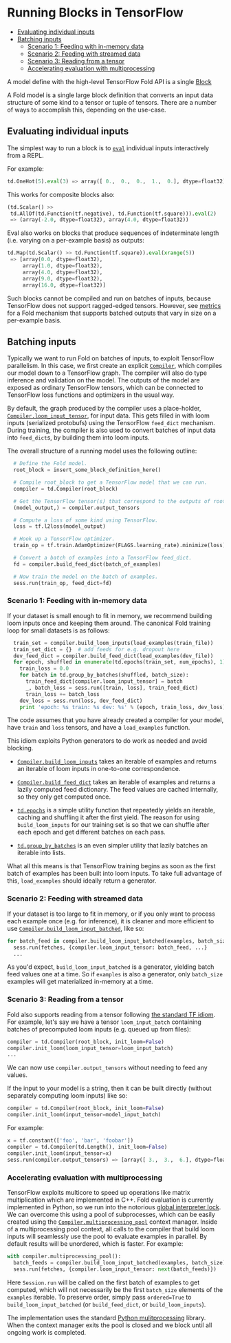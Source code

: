 # Running Blocks in TensorFlow

<!-- START doctoc generated TOC please keep comment here to allow auto update -->
<!-- DON'T EDIT THIS SECTION, INSTEAD RE-RUN doctoc TO UPDATE -->


- [Evaluating individual inputs](#evaluating-individual-inputs)
- [Batching inputs](#batching-inputs)
  - [Scenario 1: Feeding with in-memory data](#scenario-1-feeding-with-in-memory-data)
  - [Scenario 2: Feeding with streamed data](#scenario-2-feeding-with-streamed-data)
  - [Scenario 3: Reading from a tensor](#scenario-3-reading-from-a-tensor)
  - [Accelerating evaluation with multiprocessing](#accelerating-evaluation-with-multiprocessing)

<!-- END doctoc generated TOC please keep comment here to allow auto update -->

A model define with the high-level TensorFlow Fold API is a single  [Block](blocks.md)

A Fold model is a single large block definition that converts an
input data structure of some kind to a tensor or tuple of
tensors. There are a number of ways to accomplish this, depending on
the use-case.

## Evaluating individual inputs

The simplest way to run a block is to [`eval`](#td.Block.eval)
individual inputs interactively from a REPL.

For example:

```python
td.OneHot(5).eval(3) => array([ 0.,  0.,  0.,  1.,  0.], dtype=float32)
```

This works for composite blocks also:

```python
(td.Scalar() >>
 td.AllOf(td.Function(tf.negative), td.Function(tf.square))).eval(2)
 => (array(-2.0, dtype=float32), array(4.0, dtype=float32))
```

Eval also works on blocks that produce sequences of indeterminate
length (i.e. varying on a per-example basis) as outputs:

```python
td.Map(td.Scalar() >> td.Function(tf.square)).eval(xrange(5))
 => [array(0.0, dtype=float32),
     array(1.0, dtype=float32),
     array(4.0, dtype=float32),
     array(9.0, dtype=float32),
     array(16.0, dtype=float32)]
```

Such blocks cannot be compiled and run on batches of inputs, because
TensorFlow does not support ragged-edged tensors. However, see
[metrics](#metrics) for a Fold mechanism that supports batched
outputs that vary in size on a per-example basis.

## Batching inputs

Typically we want to run Fold on batches of inputs, to exploit TensorFlow
parallelism. In this case, we first create an explicit
[`Compiler`](#td.Compiler), which compiles our model down to a
TensorFlow graph. The compiler will also do type inference and
validation on the model. The outputs of the model are exposed as
ordinary TensorFlow tensors, which can be connected to TensorFlow loss
functions and optimizers in the usual way.

By default, the graph produced by the compiler uses a place-holder,
[`Compiler.loom_input_tensor`](#td.Compiler.loom_input_tensor), for
input data. This gets filled in with loom inputs (serialized
protobufs) using the TensorFlow `feed_dict` mechanism.  During
training, the compiler is also used to convert batches of input data
into `feed_dict`s, by building them into loom inputs.

The overall structure of a running model uses the following outline:

```python
  # Define the Fold model.
  root_block = insert_some_block_definition_here()

  # Compile root_block to get a TensorFlow model that we can run.
  compiler = td.Compiler(root_block)

  # Get the TensorFlow tensor(s) that correspond to the outputs of root_block.
  (model_output,) = compiler.output_tensors

  # Compute a loss of some kind using TensorFlow.
  loss = tf.l2loss(model_output)

  # Hook up a TensorFlow optimizer.
  train_op = tf.train.AdamOptimizer(FLAGS.learning_rate).minimize(loss)

  # Convert a batch of examples into a TensorFlow feed_dict.
  fd = compiler.build_feed_dict(batch_of_examples)

  # Now train the model on the batch of examples.
  sess.run(train_op, feed_dict=fd)
```

### Scenario 1: Feeding with in-memory data

If your dataset is small enough to fit in memory, we recommend building
loom inputs once and keeping them around. The canonical Fold
training loop for small datasets is as follows:

```python
  train_set = compiler.build_loom_inputs(load_examples(train_file))
  train_set_dict = {}  # add feeds for e.g. dropout here
  dev_feed_dict = compiler.build_feed_dict(load_examples(dev_file))
  for epoch, shuffled in enumerate(td.epochs(train_set, num_epochs), 1):
    train_loss = 0.0
    for batch in td.group_by_batches(shuffled, batch_size):
      train_feed_dict[compiler.loom_input_tensor] = batch
      _, batch_loss = sess.run([train, loss], train_feed_dict)
      train_loss += batch_loss
    dev_loss = sess.run(loss, dev_feed_dict)
    print 'epoch: %s train: %s dev: %s' % (epoch, train_loss, dev_loss)
```

The code assumes that you have already created a compiler for your
model, have `train` and `loss` tensors, and have a `load_examples` function.

This idiom exploits Python generators to do work as needed and avoid blocking.

* [`Compiler.build_loom_inputs`](#td.Compiler.build_loom_inputs) takes
  an iterable of examples and returns an iterable of loom inputs in
  one-to-one correspondence.

* [`Compiler.build_feed_dict`](#td.Compiler.build_feed_dict) takes an
  iterable of examples and returns a lazily computed feed
  dictionary. The feed values are cached internally, so they only get
  computed once.

* [`td.epochs`](#td.epochs) is a simple utility function that
  repeatedly yields an iterable, caching and shuffling it after the
  first yield. The reason for using `build_loom_inputs` for our
  training set is so that we can shuffle after each epoch and get
  different batches on each pass.

* [`td.group_by_batches`](#td.group_by_batches) is an even simpler
  utility that lazily batches an iterable into lists.

What all this means is that TensorFlow training begins as soon as the
first batch of examples has been built into loom inputs. To take full
advantage of this, `load_examples` should ideally return a generator.

### Scenario 2: Feeding with streamed data

If your dataset is too large to fit in memory, or if you only want to
process each example once (e.g. for inference), it is cleaner and more
efficient to use
[`Compiler.build_loom_input_batched`](#td.Compiler.build_loom_input_batched),
like so:

```python
for batch_feed in compiler.build_loom_input_batched(examples, batch_size):
  sess.run(fetches, {compiler.loom_input_tensor: batch_feed, ...}
  ...
```

As you'd expect, `build_loom_input_batched` is a generator, yielding
batch feed values one at a time. So if `examples` is also a generator,
only `batch_size` examples will get materialized in-memory at a time.

### Scenario 3: Reading from a tensor

Fold also supports reading from a tensor following [the standard TF
idiom](https://www.TensorFlow.org/versions/r0.10/how_tos/reading_data/index.html#reading-from-files).
For example, let's say we have a tensor `loom_input_batch` containing batches of
precomputed loom inputs (e.g. queued up from files):

```python
compiler = td.Compiler(root_block, init_loom=False)
compiler.init_loom(loom_input_tensor=loom_input_batch)
...
```

We can now use `compiler.output_tensors` without needing to feed any values.

If the input to your model is a string, then it can be built directly
(without separately computing loom inputs) like so:

```python
compiler = td.Compiler(root_block, init_loom=False)
compiler.init_loom(input_tensor=model_input_batch)
```

For example:

```python
x = tf.constant(['foo', 'bar', 'foobar'])
compiler = td.Compiler(td.Length(), init_loom=False)
compiler.init_loom(input_tensor=x)
sess.run(compiler.output_tensors) => [array([ 3.,  3.,  6.], dtype=float32)]
```

### Accelerating evaluation with multiprocessing

TensorFlow exploits multicore to speed up operations like matrix
multiplication which are implemented in C++. Fold evaluation is
currently implemented in Python, so we run into the notorious [global
interpreter
lock](https://wiki.python.org/moin/GlobalInterpreterLock). We can
overcome this using a pool of subprocesses, which can be easily
created using the
[`Compiler.multiprocessing_pool`](py/td.md#td.Compiler.multiprocessing_pool)
context manager. Inside of a multiprocessing pool context, all calls
to the compiler that build loom inputs will seamlessly use the pool to
evaluate examples in parallel. By default results will be unordered,
which is faster. For example:

```python
with compiler.multiprocessing_pool():
  batch_feeds = compiler.build_loom_input_batched(examples, batch_size):
  sess.run(fetches, {compiler.loom_input_tensor: next(batch_feeds)})
```

Here `Session.run` will be called on the first batch of examples to
get computed, which will not necessarily be the first `batch_size`
elements of the `examples` iterable. To preserve order, simply pass
`ordered=True` to `build_loom_input_batched` (or `build_feed_dict`, or
`build_loom_inputs`).

The implementation uses the standard [Python
mulitprocessing](https://docs.python.org/2/library/multiprocessing.html)
library. When the context manager exits the pool is closed and we
block until all ongoing work is completed.
